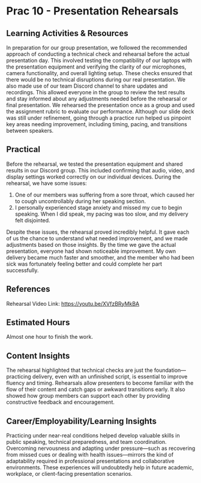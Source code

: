 # Prac 10 - Presentation Rehearsals

## Learning Activities & Resources

In preparation for our group presentation, we followed the recommended approach of conducting a technical check and rehearsal before the actual presentation day. This involved testing the compatibility of our laptops with the presentation equipment and verifying the clarity of our microphones, camera functionality, and overall lighting setup. These checks ensured that there would be no technical disruptions during our real presentation.
We also made use of our team Discord channel to share updates and recordings. This allowed everyone in the group to review the test results and stay informed about any adjustments needed before the rehearsal or final presentation.
We rehearsed the presentation once as a group and used the assignment rubric to evaluate our performance. Although our slide deck was still under refinement, going through a practice run helped us pinpoint key areas needing improvement, including timing, pacing, and transitions between speakers.

## Practical

Before the rehearsal, we tested the presentation equipment and shared results in our Discord group. This included confirming that audio, video, and display settings worked correctly on our individual devices.
During the rehearsal, we have some issues:

1. One of our members was suffering from a sore throat, which caused her to cough uncontrollably during her speaking section.
2. I personally experienced stage anxiety and missed my cue to begin speaking. When I did speak, my pacing was too slow, and my delivery felt disjointed.

Despite these issues, the rehearsal proved incredibly helpful. It gave each of us the chance to understand what needed improvement, and we made adjustments based on those insights.
By the time we gave the actual presentation, everyone had shown noticeable improvement. My own delivery became much faster and smoother, and the member who had been sick was fortunately feeling better and could complete her part successfully.

## References

Rehearsal Video Link: https://youtu.be/XVfzBRyMkBA

## Estimated Hours

Almost one hour to finish the work.

## Content Insights

The rehearsal highlighted that technical checks are just the foundation—practicing delivery, even with an unfinished script, is essential to improve fluency and timing. Rehearsals allow presenters to become familiar with the flow of their content and catch gaps or awkward transitions early. It also showed how group members can support each other by providing constructive feedback and encouragement.

## Career/Employability/Learning Insights

Practicing under near-real conditions helped develop valuable skills in public speaking, technical preparedness, and team coordination. Overcoming nervousness and adapting under pressure—such as recovering from missed cues or dealing with health issues—mirrors the kind of adaptability required in professional presentations and collaborative environments. These experiences will undoubtedly help in future academic, workplace, or client-facing presentation scenarios.
